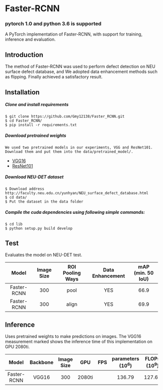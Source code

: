 # Faster-RCNN
### pytorch 1.0 and python 3.6 is supported
A PyTorch implementation of Faster-RCNN, with support for training, inference and evaluation.

## Introduction
The method of Faster-RCNN was used to perform defect detection on NEU surface defect database, and We adopted data enhancement methods such as flipping. Finally achieved a satisfactory result.


## Installation
##### Clone and install requirements
    $ git clone https://github.com/Gmy12138/Faster_RCNN.git
    $ cd Faster_RCNN/
    $ pip install -r requirements.txt

##### Download pretrained weights
    We used two pretrained models in our experiments, VGG and ResNet101.
    Download them and put them into the data/pretrained_model/.
*  [VGG16](https://filebox.ece.vt.edu/~jw2yang/faster-rcnn/pretrained-base-models/vgg16_caffe.pth)
*  [ResNet101](https://filebox.ece.vt.edu/~jw2yang/faster-rcnn/pretrained-base-models/resnet101_caffe.pth)
    
##### Download NEU-DET dataset
    $ Download address    http://faculty.neu.edu.cn/yunhyan/NEU_surface_defect_database.html
    $ cd data/
    $ Put the dataset in the data folder
    
##### Compile the cuda dependencies using following simple commands:
    $ cd lib
    $ python setup.py build develop
 
     
    
## Test
Evaluates the model on NEU-DET test.


| Model        |Image Size| ROI Pooling Ways  |Data Enhancement    | mAP (min. 50 IoU) |
|:------------:|:--------:|:-----------------:|:------------------:|:-----------------:|
| Faster-RCNN  |300       |      pool         |YES                 | 66.9              |
| Faster-RCNN  |300       |      align        |YES                 | 69.9              |


## Inference
Uses pretrained weights to make predictions on images. The VGG16 measurement marked shows the inference time of this implementation on GPU 2080ti.


| Model      |Backbone      |  Image Size     | GPU      | FPS      | parameters (10<sup>6</sup>)|FLOPs (10<sup>9</sup>)|
|:----------:|:------------:|:---------------:|:--------:|:--------:|:--------------------------:|:--------------------:|
|Faster-RCNN | VGG16        |     300         | 2080ti   |          |           136.79           |     127.64           | 



